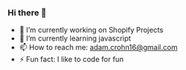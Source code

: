 ### Hi there 👋



- 🔭 I’m currently working on Shopify Projects
- 🌱 I’m currently learning javascript 
- 📫 How to reach me: adam.crohn16@gmail.com
- ⚡ Fun fact: I like to code for fun




